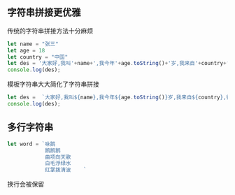 ## 字符串拼接更优雅

传统的字符串拼接方法十分麻烦

```javascript
let name = "张三"
let age = 18
let country = "中国"
let des = '大家好,我叫'+name+',我今年'+age.toString()+'岁,我来自'+country+',很高兴认识大家!'
console.log(des);
```

模板字符串大大简化了字符串拼接

```javascript
let des =  `大家好,我叫${name},我今年${age.toString()}岁,我来自${country},很高兴认识大家!`
console.log(des);
```

## 多行字符串

```javascript
let word = `咏鹅  
            鹅鹅鹅  
            曲项向天歌   
            白毛浮绿水  
            红掌拨清波    `
```

换行会被保留